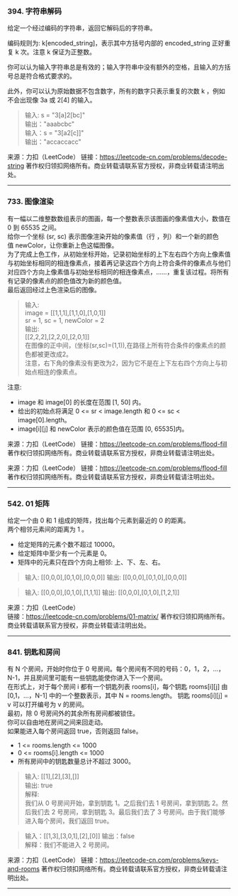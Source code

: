### 394. 字符串解码

给定一个经过编码的字符串，返回它解码后的字符串。

编码规则为: k[encoded_string]，表示其中方括号内部的 encoded_string 正好重复 k 次。注意 k 保证为正整数。

你可以认为输入字符串总是有效的；输入字符串中没有额外的空格，且输入的方括号总是符合格式要求的。

此外，你可以认为原始数据不包含数字，所有的数字只表示重复的次数 k ，例如不会出现像 3a 或 2[4] 的输入。

> 输入: s = "3[a]2[bc]"  
> 输出："aaabcbc"  
> 输入：s = "3[a2[c]]"  
> 输出："accaccacc"

来源：力扣（LeetCode）
链接：https://leetcode-cn.com/problems/decode-string
著作权归领扣网络所有。商业转载请联系官方授权，非商业转载请注明出处。
***  

### 733. 图像渲染

有一幅以二维整数数组表示的图画，每一个整数表示该图画的像素值大小，数值在 0 到 65535 之间。  
给你一个坐标 (sr, sc) 表示图像渲染开始的像素值（行 ，列）和一个新的颜色值 newColor，让你重新上色这幅图像。  
为了完成上色工作，从初始坐标开始，记录初始坐标的上下左右四个方向上像素值与初始坐标相同的相连像素点，接着再记录这四个方向上符合条件的像素点与他们对应四个方向上像素值与初始坐标相同的相连像素点，……，重复该过程。将所有有记录的像素点的颜色值改为新的颜色值。  
最后返回经过上色渲染后的图像。


> 输入:   
> image = [[1,1,1],[1,1,0],[1,0,1]]  
> sr = 1, sc = 1, newColor = 2  
> 输出:   
> [[2,2,2],[2,2,0],[2,0,1]]  
> 在图像的正中间，(坐标(sr,sc)=(1,1)),在路径上所有符合条件的像素点的颜色都被更改成2。  
> 注意，右下角的像素没有更改为2，因为它不是在上下左右四个方向上与初始点相连的像素点。
  
  注意:
  - image 和 image[0] 的长度在范围 [1, 50] 内。
  - 给出的初始点将满足 0 <= sr < image.length 和 0 <= sc < image[0].length。
  - image[i][j] 和 newColor 表示的颜色值在范围 [0, 65535]内。
  
  来源：力扣（LeetCode）
  链接：https://leetcode-cn.com/problems/flood-fill
  著作权归领扣网络所有。商业转载请联系官方授权，非商业转载请注明出处。
  
来源：力扣（LeetCode）
链接：https://leetcode-cn.com/problems/flood-fill
著作权归领扣网络所有。商业转载请联系官方授权，非商业转载请注明出处。
***  

### 542. 01 矩阵

给定一个由 0 和 1 组成的矩阵，找出每个元素到最近的 0 的距离。  
两个相邻元素间的距离为 1 。

- 给定矩阵的元素个数不超过 10000。 
- 给定矩阵中至少有一个元素是 0。
- 矩阵中的元素只在四个方向上相邻: 上、下、左、右。
> 输入: [[0,0,0],[0,1,0],[0,0,0]] 
> 输出: [[0,0,0],[0,1,0],[0,0,0]]   

> 输入: [[0,0,0],[0,1,0],[1,1,1]] 
> 输出: [[0,0,0],[0,1,0],[1,2,1]] 
  
来源：力扣（LeetCode）  
链接：https://leetcode-cn.com/problems/01-matrix/
著作权归领扣网络所有。商业转载请联系官方授权，非商业转载请注明出处。
***  

### 841. 钥匙和房间

有 N 个房间，开始时你位于 0 号房间。每个房间有不同的号码：0，1，2，...，N-1，并且房间里可能有一些钥匙能使你进入下一个房间。  
在形式上，对于每个房间 i 都有一个钥匙列表 rooms[i]，每个钥匙 rooms[i][j] 由 [0,1，...，N-1] 中的一个整数表示，其中 N = rooms.length。 钥匙 rooms[i][j] = v 可以打开编号为 v 的房间。  
最初，除 0 号房间外的其余所有房间都被锁住。  
你可以自由地在房间之间来回走动。  
如果能进入每个房间返回 true，否则返回 false。

- 1 <= rooms.length <= 1000
- 0 <= rooms[i].length <= 1000
- 所有房间中的钥匙数量总计不超过 3000。

> 输入: [[1],[2],[3],[]]  
> 输出: true  
> 解释:    
> 我们从 0 号房间开始，拿到钥匙 1。之后我们去 1 号房间，拿到钥匙 2。然后我们去 2 号房间，拿到钥匙 3。最后我们去了 3 号房间。由于我们能够进入每个房间，我们返回 true。  

> 输入：[[1,3],[3,0,1],[2],[0]] 输出：false  
> 解释：我们不能进入 2 号房间。  
  
来源：力扣（LeetCode）
链接：https://leetcode-cn.com/problems/keys-and-rooms
著作权归领扣网络所有。商业转载请联系官方授权，非商业转载请注明出处。
***  